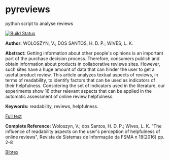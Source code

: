 # pyreviews
python script to analyse reviews

[![Build Status](https://travis-ci.org/heukirne/pyreviews.png?branch=master)](https://travis-ci.org/heukirne/pyreviews)

**Author:** WOLOSZYN, V.; DOS SANTOS, H. D. P.; WIVES, L. K.

**Abstract:** Getting information about other people's opinions is an important part of the purchase decision process. Therefore, consumers publish and obtain information about products in collaborative reviews sites. However, such sites have a huge amount of data that can hinder the user to get a useful product review. This article analyzes textual aspects of reviews, in terms of readability, to identify factors that can be used as indicators of their helpfulness. Considering the set of indicators used in the literature, our experiments show 16 other relevant aspects that can be applied in the automatic assessment of online review helpfulness.

**Keywords:** readability, reviews, helpfulness.

[Full text](http://www.fsma.edu.br/si/edicao18/FSMA_SI_2016_2_Principal_1_en.pdf)

**Complete Reference:** Woloszyn, V.; dos Santos, H. D. P.; Wives, L. K. "The influence of readability aspects on the user's perception of helpfulness of online reviews", Revista de Sistemas de Informação da FSMA n 18(2016) pp. 2-8

[Bibtex](https://raw.githubusercontent.com/heukirne/pyreviews/master/woloszyn2016influence.bib)
